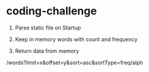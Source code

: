 # coding-challenge

1. Parse static file on Startup

2. Keep in memory words with count and frequency

3. Return data from memory

/words?limit=x&offset=y&sort=asc&sortType=freq/alph
